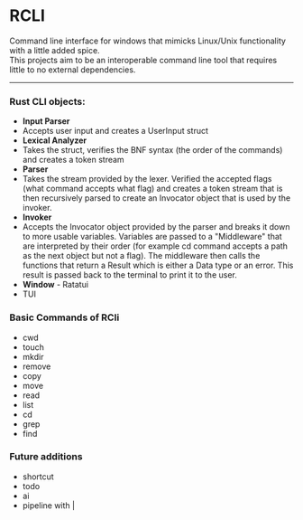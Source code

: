 # RCLI

<p>Command line interface for windows that mimicks Linux/Unix functionality with a little added spice.<br>
This projects aim to be an interoperable command line tool that requires little to no external dependencies.
</p>

---
### Rust CLI objects:
<ul>
    <li> <strong>Input Parser</strong> </li>
	<li> Accepts user input and creates a UserInput struct</li>
	<li> <strong>Lexical Analyzer</strong></li>
	<li> Takes the struct, verifies the BNF syntax (the order of the commands) and creates a token stream</li>
    <li> <strong>Parser</strong></li>
	<li> Takes the stream provided by the lexer. Verified the accepted flags (what command accepts what flag) and creates a token stream that is then recursively parsed to create an Invocator object that is used by the invoker.</li>
    <li> <strong>Invoker</strong></li>
	<li> Accepts the Invocator object provided by the parser and breaks it down to more usable variables. Variables are passed to a "Middleware" that are interpreted by their order (for example cd command accepts a path as the next object but not a flag). The middleware then calls the functions that return a Result which is either a Data type or an error. This result is passed back to the terminal to print it to the user.</li>
	<li> <strong>Window</strong> - Ratatui </li>
	<li> TUI</li>
</ul>

### Basic Commands of RCli
<ul>
	<li> cwd </li>
	<li> touch </li>
	<li> mkdir </li>    
    <li> remove </li>
	<li> copy </li>
    <li> move </li>
    <li> read </li>
    <li> list </li>
    <li> cd </li>
	<li> grep </li>
	<li> find </li>
</ul>

### Future additions
<ul>
	<li> shortcut </li>
	<li> todo </li>
	<li> ai </li>
	<li> pipeline with |</li>
</ul>